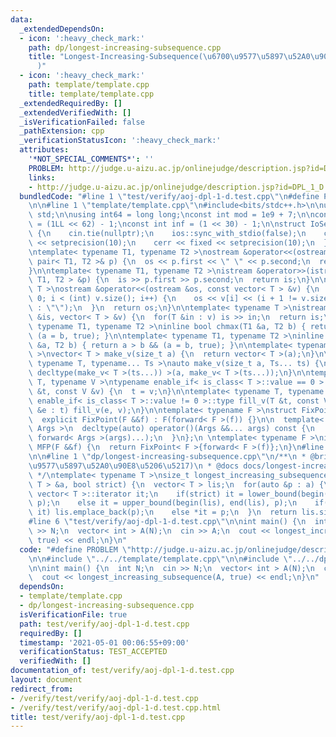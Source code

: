 ```yaml
---
data:
  _extendedDependsOn:
  - icon: ':heavy_check_mark:'
    path: dp/longest-increasing-subsequence.cpp
    title: "Longest-Increasing-Subsequence(\u6700\u9577\u5897\u52A0\u90E8\u5206\u5217\
      )"
  - icon: ':heavy_check_mark:'
    path: template/template.cpp
    title: template/template.cpp
  _extendedRequiredBy: []
  _extendedVerifiedWith: []
  _isVerificationFailed: false
  _pathExtension: cpp
  _verificationStatusIcon: ':heavy_check_mark:'
  attributes:
    '*NOT_SPECIAL_COMMENTS*': ''
    PROBLEM: http://judge.u-aizu.ac.jp/onlinejudge/description.jsp?id=DPL_1_D
    links:
    - http://judge.u-aizu.ac.jp/onlinejudge/description.jsp?id=DPL_1_D
  bundledCode: "#line 1 \"test/verify/aoj-dpl-1-d.test.cpp\"\n#define PROBLEM \"http://judge.u-aizu.ac.jp/onlinejudge/description.jsp?id=DPL_1_D\"\
    \n\n#line 1 \"template/template.cpp\"\n#include<bits/stdc++.h>\n\nusing namespace\
    \ std;\n\nusing int64 = long long;\nconst int mod = 1e9 + 7;\n\nconst int64 infll\
    \ = (1LL << 62) - 1;\nconst int inf = (1 << 30) - 1;\n\nstruct IoSetup {\n  IoSetup()\
    \ {\n    cin.tie(nullptr);\n    ios::sync_with_stdio(false);\n    cout << fixed\
    \ << setprecision(10);\n    cerr << fixed << setprecision(10);\n  }\n} iosetup;\n\
    \ntemplate< typename T1, typename T2 >\nostream &operator<<(ostream &os, const\
    \ pair< T1, T2 >& p) {\n  os << p.first << \" \" << p.second;\n  return os;\n\
    }\n\ntemplate< typename T1, typename T2 >\nistream &operator>>(istream &is, pair<\
    \ T1, T2 > &p) {\n  is >> p.first >> p.second;\n  return is;\n}\n\ntemplate< typename\
    \ T >\nostream &operator<<(ostream &os, const vector< T > &v) {\n  for(int i =\
    \ 0; i < (int) v.size(); i++) {\n    os << v[i] << (i + 1 != v.size() ? \" \"\
    \ : \"\");\n  }\n  return os;\n}\n\ntemplate< typename T >\nistream &operator>>(istream\
    \ &is, vector< T > &v) {\n  for(T &in : v) is >> in;\n  return is;\n}\n\ntemplate<\
    \ typename T1, typename T2 >\ninline bool chmax(T1 &a, T2 b) { return a < b &&\
    \ (a = b, true); }\n\ntemplate< typename T1, typename T2 >\ninline bool chmin(T1\
    \ &a, T2 b) { return a > b && (a = b, true); }\n\ntemplate< typename T = int64\
    \ >\nvector< T > make_v(size_t a) {\n  return vector< T >(a);\n}\n\ntemplate<\
    \ typename T, typename... Ts >\nauto make_v(size_t a, Ts... ts) {\n  return vector<\
    \ decltype(make_v< T >(ts...)) >(a, make_v< T >(ts...));\n}\n\ntemplate< typename\
    \ T, typename V >\ntypename enable_if< is_class< T >::value == 0 >::type fill_v(T\
    \ &t, const V &v) {\n  t = v;\n}\n\ntemplate< typename T, typename V >\ntypename\
    \ enable_if< is_class< T >::value != 0 >::type fill_v(T &t, const V &v) {\n  for(auto\
    \ &e : t) fill_v(e, v);\n}\n\ntemplate< typename F >\nstruct FixPoint : F {\n\
    \  explicit FixPoint(F &&f) : F(forward< F >(f)) {}\n\n  template< typename...\
    \ Args >\n  decltype(auto) operator()(Args &&... args) const {\n    return F::operator()(*this,\
    \ forward< Args >(args)...);\n  }\n};\n \ntemplate< typename F >\ninline decltype(auto)\
    \ MFP(F &&f) {\n  return FixPoint< F >{forward< F >(f)};\n}\n#line 4 \"test/verify/aoj-dpl-1-d.test.cpp\"\
    \n\n#line 1 \"dp/longest-increasing-subsequence.cpp\"\n/**\n * @brief Longest-Increasing-Subsequence(\u6700\
    \u9577\u5897\u52A0\u90E8\u5206\u5217)\n * @docs docs/longest-increasing-subsequence.md\n\
    \ */\ntemplate< typename T >\nsize_t longest_increasing_subsequence(const vector<\
    \ T > &a, bool strict) {\n  vector< T > lis;\n  for(auto &p : a) {\n    typename\
    \ vector< T >::iterator it;\n    if(strict) it = lower_bound(begin(lis), end(lis),\
    \ p);\n    else it = upper_bound(begin(lis), end(lis), p);\n    if(end(lis) ==\
    \ it) lis.emplace_back(p);\n    else *it = p;\n  }\n  return lis.size();\n}\n\
    #line 6 \"test/verify/aoj-dpl-1-d.test.cpp\"\n\nint main() {\n  int N;\n  cin\
    \ >> N;\n  vector< int > A(N);\n  cin >> A;\n  cout << longest_increasing_subsequence(A,\
    \ true) << endl;\n}\n"
  code: "#define PROBLEM \"http://judge.u-aizu.ac.jp/onlinejudge/description.jsp?id=DPL_1_D\"\
    \n\n#include \"../../template/template.cpp\"\n\n#include \"../../dp/longest-increasing-subsequence.cpp\"\
    \n\nint main() {\n  int N;\n  cin >> N;\n  vector< int > A(N);\n  cin >> A;\n\
    \  cout << longest_increasing_subsequence(A, true) << endl;\n}\n"
  dependsOn:
  - template/template.cpp
  - dp/longest-increasing-subsequence.cpp
  isVerificationFile: true
  path: test/verify/aoj-dpl-1-d.test.cpp
  requiredBy: []
  timestamp: '2021-05-01 00:06:55+09:00'
  verificationStatus: TEST_ACCEPTED
  verifiedWith: []
documentation_of: test/verify/aoj-dpl-1-d.test.cpp
layout: document
redirect_from:
- /verify/test/verify/aoj-dpl-1-d.test.cpp
- /verify/test/verify/aoj-dpl-1-d.test.cpp.html
title: test/verify/aoj-dpl-1-d.test.cpp
---
```

